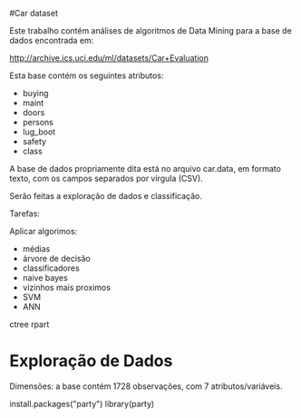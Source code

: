 #Car dataset

Este trabalho contém análises de algoritmos de Data Mining para a base de dados encontrada em:

http://archive.ics.uci.edu/ml/datasets/Car+Evaluation

Esta base contém os seguintes atributos:

 - buying      
 - maint       
 - doors     
 - persons     
 - lug_boot    
 - safety      
 - class
 
 A base de dados propriamente dita está no arquivo car.data, em formato texto, com os campos separados por vírgula (CSV). 

Serão feitas a exploração de dados e classificação.


 Tarefas:
 
 Aplicar algorimos:
 
 - médias
 - árvore de decisão 
 - classificadores 
 - naive bayes 
 - vizinhos mais proximos 
 - SVM
 - ANN
 
 
 ctree
 rpart
 

# Exploração de Dados


Dimensões: a base contém 1728 observações, com 7 atributos/variáveis.


install.packages("party")
library(party)

